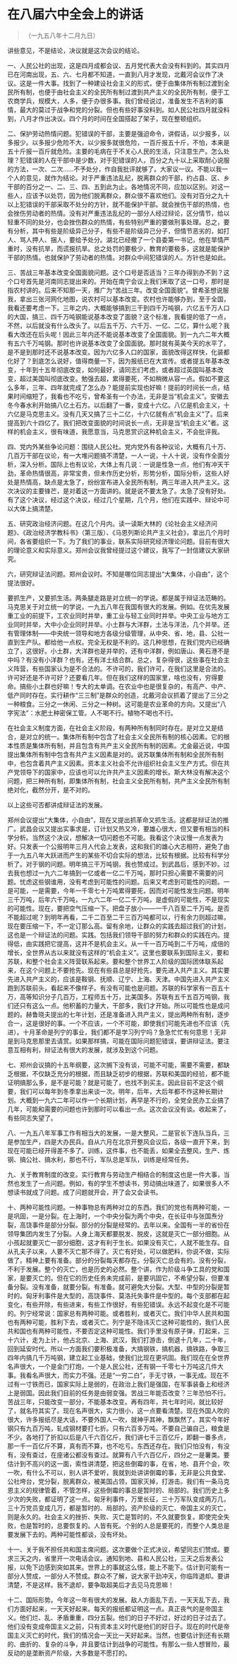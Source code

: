 #  在八届六中全会上的讲话

> （一九五八年十二月九日）

讲些意见，不是结论，决议就是这次会议的结论。

一、人民公社的出现，这是四月成都会议、五月党代表大会没有料到的。其实四月已在河南出现，五、六、七月都不知道，一直到八月才发现，北戴河会议作了决议。这是一件大事。找到了一种建设社会主义的形式，便于由集体所有制过渡到全民所有制，也便于由社会主义的全民所有制过渡到共产主义的全民所有制，便于工农商学兵，规模大，人多，便于办很多事。我们曾经说过，准备发生不吉利的事情，最大的莫过于战争和党的分裂。但也有些好事没料到。如人民公社四月就没料到，八月才作出决议。四个月的时间在全国搭起了架子，现在整顿组织。

二、保护劳动热情问题。犯错误的干部，主要是强迫命令，讲假话，以少报多，以多报少。以多报少危险不大，以少报多就很危险，一百斤报五十斤，不怕，本来是五十斤报一百斤就危险。主要的毛病在于不关心人民的生活，只注意生产。怎么处理？犯错误的人在干部中是少数，对于犯错误的人，百分之九十以上采取耐心说服的方法，一次、二次……不予处分，作自我批评就够了。大家议一议。不能以我一个人的意见，就作为结论。对于严重违法乱纪，脱离群众的干部，约占县、区、乡干部的百分之一、二、三、四、五到此为止。各地情况不同，应加以区别。对这一些人，应该予以处罚，因为他们脱离群众，群众很不喜欢他们。没有对百分之九十以上犯错误的干部采取不处分的方针，就不能保护干部。就会挫伤干部的热情，也会挫伤劳动者的热情。没有对严重违法乱纪的一部分人经过辩论，区分情节，给以轻重不同的处分，也会挫伤群众的热情，有些特别严重的要做刑事处理。总之，要有分析，其中有些是阶级异己分子，有些不是阶级异己分子，但情节恶劣的，如打人、骂人押人、捆人，要给予处分。湖北已经撤了一个县委第一书记，他在旱情严重时，没有抗旱，而谎报抗旱。总之处罚的要极少，教育的要极多，这就是能保护干部的热情。也就保护了劳动者的热情。对群众中间犯错误的人。方针也是如此。

三、苦战三年基本改变全国面貌问题。这个口号是否适当？三年办得到办不到？这个口号首先是河南同志提出来的。开始在南宁会议上我们釆取了这一口号，那时是指农村讲的。后来不知那一天，推广为“苦战三年。改变全国面貌”。曾希圣想说服我，拿出三张河网化地图，说农村可以基本改变。农村也许能够办到，至于全国，我看还要考虑一下。三年之内，大概能够搞到三干到四千万吨钢，六亿五千万人口的大国，搞三、四千万吨钢能说基本改变了面貌？这个标准，我看提的低了一点，不然，以后就没有什么改头了。以后五千万、六千万、一亿、二亿，算什么呢？我看大改还在后头呢！因此三年内还不能说基本改变了全国面貌。到一九六二年大概有五六千万吨钢。那时也许说基本改变了全国面貌。那时就有英美今天的水平了，是不是到那时还不说基本改变。因为六亿多人口的国家，面貌改得这样快，化装都化好了？到底怎么说好，值得商量一下，因为报纸已在大宣传。或者提五年基本改变，十年到十五年彻底改变，如何最好，请同志们考虑，或者超过英国叫基本改变，超过美国叫彻底改变。勉强去超，累得要死，不如稍微从容一点。假如不要这么多年，三年、四年就完成了怎么办？能提前实现也好嘛！提前的时间长一点，结果时间缩短了，我看也不吃亏，曾希圣有一个办法，无非是当“机会主义”。安徽去冬今春水利开始搞八亿土石方。以后翻了一番，变成十六亿。八亿是机会主义，十六亿是马克思主义。没有几天又搞了三十二亿，十六亿就有点“机会主义”了。后来提高到六十四亿了。我们把改变面貌的时间说长一点，无非是当“机会主义”者。这样的机会主义，很有味道，我愿意当，马克思赏识这种机会主义，不会批评我。

四、党内外某些争论问题：围绕人民公社。党内党外有各种议论，大概有几十万、几百万干部在议论，有一大堆问题搞不清楚，一人一说，十人十说，没有作全面分析，深入分析。国际上也有议论，大体上有几说：一说是性急一点，他们有冲天干劲，革命热情很高，非常宝贵，但未作历史分析，形势分析，国际分析，这些人好处是热情高，缺点是太急了，纷纷宣布进入全民所有制，两三年进入共产主义。这次决议的主要锋芒，是对着这一方面讲的。就是说不要太急了。太急了没有好处。有了这个决议，经过这个决议，经过几个星期，几个月，他们在实践中、辩论中可以大体上搞清楚。

五、研究政治经济问题。在这几个月内。读一读斯大林的《论社会主义经济问题》、《政治经济学教科书》（第三版）、《马恩列斯论共产主义社会》，拿出几个月时间，各省要组织一下。为了我们的事业，联系实际研究经济理论问题。目前有很大的理论意义和实际意义。郑州会议我曾经提过这个建议，我写了一封信建议大家研究。

六，研究辩证法问题。郑州会议时。不知是哪位同志提出“大集体，小自由”，这个提法很好。

要抓生产，又要抓生活。两条腿走路是对立统一的学说。都是属于辩证法范畴的。马克思关于对立统一的学说，一九五八年在我国有很大的发展。例如。在优先发展重工业的前提下，工农业同时并举，重工业与轻工业同时并举。中央工业与地方工业同时并举，大中小企业同时并举。小土群与大洋群，土法与洋法，几个并举。还有管理体制——中央统一领导和地方各级分级管理，从中央、省、地，县、公社一直到生产队。都给他一点权。完全无权是不利的。这几种思想，在我们党内已经确立了，这很好。小土群，大洋群也是并举的，还有中洋群，例如唐山、黄石港不是中吗？有没有小洋群？也有。还有洋土结合群。总之，复杂得很，这些事在社会主义阵营，有些国家认为是不合法的。不许可的，我们许可，在我们这里是合法的。许可好还是不许可好？还要看几年。但在我们这样的国家里，啥也没有，穷得要命。搞些小土群也好嘛！专大的太单调。在农业中也是很复杂的，有高产、中产、低产同时存在。实行耕作“三三制”是群众的创造，北戴河会议抓着了提出了三分之一种粮食。三分之一休闲、三分之一种树。这可能是农业革命的方向。又提出“八字宪法”：水肥土种密保工管。人不喝不行。植物不喝也不行。

在社会主义制度方面，在社会主义阶段，有两种所有制同时存在。是对立又是结合，是对立的统一。集体所有制中包含了社会主义全民所有制的核心因素。它的根本性质是集体所有制，并且包含有共产主义全民所有制的因素。尤金最近说，中国提出集体所有制中包含有共产主义因素是对的。说苏联集体所有制和全民所有制中，也包含着共产主义因素。资本主义社会不允许组织社会主义生产方式。但在共产党领导下的国家中，应该也可以允许共产主义因素的增长。斯大林没有解决这个问题，把三种所有制，即集体所有制，社会主义全民所有制，共产主义全民所有制绝对化，截然分开，是不对的。

以上这些可否都讲成辩证法的发展。

郑州会议提出“大集体，小自由”，现在又提出抓革命又抓生活。这都是辩证法的推广。武昌会议又提出实事求是，订计划又热又冷，要雄心很大，但又要有相当的科学分析。当然这个决议，想解决一切问题也不可能。我看这个决议慢一点发表为好。只发表一个公报明年三月人代会上发表，这和我们的雄心大志相符，避免了由于一九五八年大跃进而产生的某些不切合实际的想法，比较有根据。比较有科学分析了。对于钢的问题。明年搞三干万吨钢，我也赞成过。到武昌后，感到不妙。过去我也想过一九六二年搞到一亿或者一亿二千万吨，那时只担心需要不需要的问题。忧虑这些钢谁用，没有考虑到可能性的问题。后来又考虑到可能性的问题。一是可能，一是需要，今年一千零七十万吨累得要死，因而对可能性发生问题。明年三千万吨，后年六千万吨，一九六二年一亿二千万吨，是虚假的可能性，不是现实的可能性。现在，要把空气压缩一下。把盘子放小——一千八百至二千万吨。是否不能超过呢？到明年再看，二千二百至二干三百万吨都可以，行有余力则超过嘛，现在要压缩一下，不一定订那么高。留有余地，让群众的实践去超过我们的计划，这也是一个辩证法的问题。实践。包括我们领导干部的努力和群众的实践在内。提得低，由实践把它提高，这并不是机会主义。从一千一百万吨到二千万吨，成倍的增长，全世界从古以来就没有这样的“机会主义”。这里也要联系到国际主义，要和苏联，和整个社会主义阵营联系起来。要和整个世界工人阶级的国际团体联系起来，在这个问题上不要抢先。现在有些县总是好抢先，要先进入共产主义。其实要先进入共产主义的，应该是鞍钢、抚顺、辽宁、上海、天津。中国先进入共产主义跑到苏联前头，看起来不像样子。有没有可能也是问题。苏联的科学家有一百五十万，高等知识分子几百万，工程师五十万，比美国多。苏联有五千五百万吨钢，我们还只有这么一点。他积蓄的力量大，干部多，我们才开始。所以可能性也是成问题的。赫鲁晓夫提出的七年计划，还是准备进入共产主义，提出两种所有制，逐步合一，这是很好的事。一个不应该，一个不可能，即使我们可能先进也不应该（先进）。十月革命是列宁的事业，我们都不是学习列宁吗？急急忙忙有何意思！无非是到马克思那里去请赏。如果那样搞，可能在国际问题犯错误，要讲辩证法。要注意互相有利，辩证法有很大的发展，就涉及到这个问题。

七、郑州会议搞的十五年纲要，这次搁下没有谈，可能不可能，需要不需要，都缺乏根据，不仅缺乏充分的根据，而且缺乏初步的根据，苏联和美国的经验，都不能证明搞那么多，是不是可能？就是可能了，也找不到买主。因此目前不定这个纲要，我们可以每年到冬季拿出来谈一次。明年，后年，大后年都不作这种长期计划。大概到一九六二年可以作一个长期计划，再早是不行的，全党全民办工业搞了几年，可能和需要的问题也许到那时可以看出一点。这次会议没有谈。收起来了，有些同志失望了。

八、一九五八年军事工作有相当大的发展，一是大整风，二是官长下连队当兵，三是参加生产，四是大办民兵。自从六月在北京开整风会议后，各级一直开下来，到现在可能已经开得差不多了。训练，这件事，也不能丢，如果全去整风，生产、炼钢、搞公社、搞水利，那也不行，军队总是军队，训练是经常任务。

九、关于教育制度的改变。实行教育与劳动生产相结合的制度这也是一件大事，当然也发生了一点问题。例如，有的学生不想读书，劳动搞出味道了，如果很多人不想读书就成了问题。成了问题就开会，开了会又会读书。

十、两种可能性问题。一种事物总有两种对立的东西。我们的党也有两种可能，一是巩固，一是分裂。在上海时，一个中央分裂为两个中央，在长征中与张国焘分裂，高饶事件是部分分裂。部分的分裂是经常的。去年以来。全国有一半的省份在领导集团内发生了分裂。人身上海天都要脱发、脱皮，这就是灭亡一部分细胞。从小孩起就要灭亡一部分细胞，这才有利于生长。如果没有灭亡，人就不能生存。自从孔夫子以来，人要不灭亡那不得了。灭亡有好处，可以做肥料，你说不做，实际做了。精神上要有准备。部分的分裂每天都存在。分裂灭亡总会有的。没有分裂，不利于发展。整个的灭亡，也是历史的必然。整个讲，作为阶级斗争工具的党和国家，是要灭亡的。但在它的历史任务未完成前，是要巩固它，不希望分裂，但要准备分裂。没有准备，就要分裂。有准备。就可避免大分裂。大型、中型的分裂是暂时的。匈牙利事件是大型的，高饶事件、莫洛托失事件是中型的。每个支部都在起变化，有些开除，有些进来，有些工作很好，有些犯错误。永远不起变化是不可能的。列宁经常说：国家总有两种可能。或者胜利，或者灭亡。我们中华人民共和国也有两种可能，胜利下去，或者灭亡。列宁是不隐讳灭亡这种可能性的，我们人民共和国也有两种可能性，不要否定这种可能性。我们手里没有原子弹，打起来，三十六计，走为上计，他占北京、上海、武汉，我们打游击，倒退十几年，二十年，回到延安时代。所以一方面我们要积极准备，大搞钢铁，搞机器，搞铁路，争取三四年内搞几千万吨钢，建立起工业基础，使我们比现在更巩固。我们现在在全世界名声很大，一个是金门打炮，一个是人民公社，还有钢一千零七十万吨这几件大事。我看名声很大，而实力不强。还是“一穷二白”，手无寸铁，一事无成。现在不过有一寸铁而已，国家实际上是弱的，在政治上我们是强国，在军事装备上和经济上是弱国。因此我们目前的任务是由弱变强。苦战三年能否改变？三年恐怕不行。苦战三年，只能改变一部分，不能基本改变。再有四年，共七年时间，就比较好了，就名符其实了。现在名声很大，实力很小，这一点要看清楚。现在外国人吹的很大，许多报纸尽是大话，不要外国人一吹，就神乎其神，飘飘然了。其实今年好钢只有九百万吨，轧成钢材要打七折。只有六百多万吨。不要自己骗自己，粮食是不少。各地打了折扣以后是八千六百亿斤，我们讲七千三百亿斤，即翻一番多点，那一千一百亿斤不算，真有而不算，也不吃亏。东西还存在。我们只怕没有，有没有，没有查过，在座诸公都没有查过。就算有八千六百亿斤，四分之一是薯类。要估计到不高兴的这一面，索性讲清楚，把这些倒霉的事，在省，地、县开个会，吹一吹，有什么不可以，别人讲不爱听，我就到处讲讲倒霉的事，无非是公共食堂、公社垮台，党分裂，脱离群众，被美国占领，国家灭掉，打游击。我们有一条马克恩主义的规律管着，不管怎样，这些倒霉的事总是暂时的、局部的。我们历史上多少次的失败，都证明了这一点。匈牙利事件，万里长征，三十万军队变成两万几，三十万党员变成几万，都是暂时的、局部的。资产阶级的灭亡、帝国主义的灭亡，则是永久的。社会主义的挫折、失败、灭亡是暂时的，不久就要恢复。即使完全失败，也是暂时的，总要恢复的。人皆有死。个别的人总是要死的，而整个人类总是要发展下去的。两种可能性都谈，没有坏处。

十一、关于我不担任共和国主席问题。这次要做个正式决议，希望同志们赞成。要求三天之内，省里开一次电话会议。通知到地、县和人民公社，三天之后发表公报，以免下边感到突如其来。世界上的事就这么怪，能上不能下。估计到可能有一部分人赞成，一部分人不赞成。群众不了解，说大家干劲冲天，你临阵退却。要讲清楚，不是这样。我不退却，要争取超美后才去见马克思嘛！

十二、国际形势。今年这一年有很大的发展。敌人方面乱下去，一天天乱下去，我们方面好起来，一天天好起来。每天的报纸都证明这一点。真正丧气的是帝国主义。他们烂、乱、矛盾重重，四分五裂。他们的日子不好过，好过的日子过去了。他们没有变成帝国主义之前，只有资本主义时代是他们的好日子。现在的时代是帝国主义灭亡的时代，我们的情况会一天比一天好起来。当然，也要估计到还有长期的、曲折的、复杂的斗争，并且要估计到战争的可能性。有那么一些人想冒险，最反动的是垄断资产阶级，大多数是不愿打的。

  

